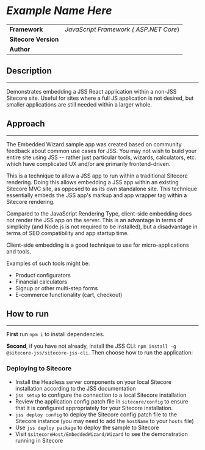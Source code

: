 # _Example Name Here_

| | |
|--|--|
| **Framework** | _JavaScript Framework ( ASP.NET Core_) |
| **Sitecore Version** |  |
| **Author** | 

## Description
---
Demonstrates embedding a JSS React application within a non-JSS Sitecore site. Useful for sites where a full JS application is not desired, but smaller applications are still needed within a larger whole.

## Approach
----------------------------------------------------------------
The Embedded Wizard sample app was created based on community feedback about common use cases for JSS. You may not wish to build your entire site using JSS -- rather just particular tools, wizards, calculators, etc. which have complicated UX and/or are primarily frontend-driven.

This is a technique to allow a JSS app to run within a traditional Sitecore rendering. Doing this allows embedding a JSS app within an existing Sitecore MVC site, as opposed to as its own standalone site. This technique essentially embeds the JSS app's markup and app wrapper tag within a Sitecore rendering.

Compared to the JavaScript Rendering Type, client-side embedding does not render the JSS app on the server. This is an advantage in terms of simplicity (and Node.js is not required to be installed), but a disadvantage in terms of SEO compatibility and app startup time.

Client-side embedding is a good technique to use for micro-applications and tools.

Examples of such tools might be:

- Product configurators
- Financial calculators
- Signup or other multi-step forms
- E-commerce functionality (cart, checkout)

## How to run
---
**First** run `npm i` to install dependencies.

**Second**, if you have not already, install the JSS CLI: `npm install -g @sitecore-jss/sitecore-jss-cli`. Then choose how to run the application:

### Deploying to Sitecore

* Install the Headless server components on your local Sitecore installation according to the JSS documentation
* `jss setup` to configure the connection to a local Sitecore installation
* Review the application config patch file in `sitecore/config` to ensure that it is configured appropriately for your Sitecore installation.
* `jss deploy config` to deploy the Sitecore config patch file to the Sitecore instance (you may need to add the `hostName` to your `hosts` file)
* Use `jss deploy package` to deploy the sample to Sitecore
* Visit `$sitecoreHost/EmbeddedWizard/Wizard` to see the demonstration running in Sitecore
